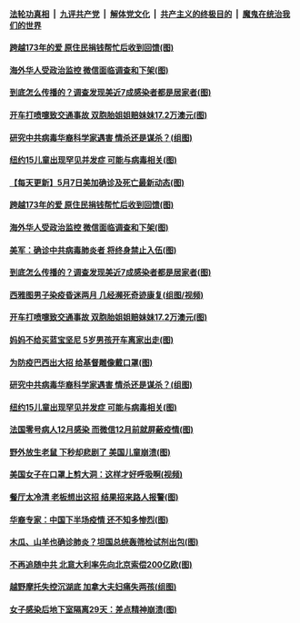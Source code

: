 

####  [法轮功真相](../../../../basic/blob/master/README.md?t=05081402) &nbsp;|&nbsp; [九评共产党](../../../../9ping.md/blob/master/README.md?t=05081402) &nbsp;|&nbsp; [解体党文化](../../../../jtdwh.md/blob/master/README.md?t=05081402)  &nbsp;|&nbsp; [共产主义的终极目的](../../../../gczydzjmd.md/blob/master/README.md?t=05081402) &nbsp;|&nbsp; [魔鬼在统治我们的世界](../../../../mgztzwmdsj.md/blob/master/README.md?t=05081402) 

#### [跨越173年的爱 原住民捐钱帮忙后收到回馈(图)](../pages/p3/932505.md?t=05081402) 

#### [海外华人受政治监控 微信面临调查和下架(图)](../pages/p3/932487.md?t=05081402) 

#### [到底怎么传播的？调查发现美近7成感染者都是居家者(图)](../pages/p3/932473.md?t=05081402) 

#### [开车打喷嚏致交通事故 双胞胎姐姐赔妹妹17.2万澳元(图)](../pages/p3/932470.md?t=05081402) 

#### [研究中共病毒华裔科学家遇害 情杀还是谋杀？(组图)](../pages/p3/932346.md?t=05081402) 

#### [纽约15儿童出现罕见并发症 可能与病毒相关(图)](../pages/p3/932344.md?t=05081402) 

#### [【每天更新】5月7日美加确诊及死亡最新动态(图)](../pages/p3/931800.md?t=05081402) 

#### [跨越173年的爱 原住民捐钱帮忙后收到回馈(图)](../pages/p3/932505.md?t=05081402) 

#### [海外华人受政治监控 微信面临调查和下架(图)](../pages/p3/932487.md?t=05081402) 

#### [美军：确诊中共病毒肺炎者 将终身禁止入伍(图)](../pages/p3/932478.md?t=05081402) 

#### [到底怎么传播的？调查发现美近7成感染者都是居家者(图)](../pages/p3/932473.md?t=05081402) 

#### [西雅图男子染疫昏迷两月 几经濒死奇迹康复(组图/视频)](../pages/p3/932475.md?t=05081402) 

#### [开车打喷嚏致交通事故 双胞胎姐姐赔妹妹17.2万澳元(图)](../pages/p3/932470.md?t=05081402) 

#### [妈妈不给买蓝宝坚尼 5岁男孩开车离家出走(图)](../pages/p3/932464.md?t=05081402) 

#### [为防疫巴西出大招 给基督雕像戴口罩(图)](../pages/p3/932463.md?t=05081402) 

#### [研究中共病毒华裔科学家遇害 情杀还是谋杀？(组图)](../pages/p3/932346.md?t=05081402) 

#### [纽约15儿童出现罕见并发症 可能与病毒相关(图)](../pages/p3/932344.md?t=05081402) 

#### [法国零号病人12月感染 而微信12月前就屏蔽疫情(图)](../pages/p3/932330.md?t=05081402) 

#### [野外放生老鼠 下秒却悲剧了 美国儿童崩溃(图)](../pages/p3/932384.md?t=05081402) 

#### [美国女子在口罩上剪大洞：这样才好呼吸啊(视频)](../pages/p3/932361.md?t=05081402) 

#### [餐厅太冷清 老板想出这招 结果招来路人报警(图)](../pages/p3/932358.md?t=05081402) 

#### [华裔专家：中国下半场疫情 还不知多惨烈(图)](../pages/p3/932277.md?t=05081402) 

#### [木瓜、山羊也确诊肺炎？坦国总统轰筛检试剂出包(图)](../pages/p3/932285.md?t=05081402) 

#### [不再追随中共 北意大利率先向北京索偿200亿欧(图)](../pages/p3/932284.md?t=05081402) 

#### [越野摩托失控沉湖底 加拿大夫妇痛失两孩(组图)](../pages/p3/932259.md?t=05081402) 

#### [女子感染后地下室隔离29天：差点精神崩溃(图)](../pages/p3/932240.md?t=05081402) 

